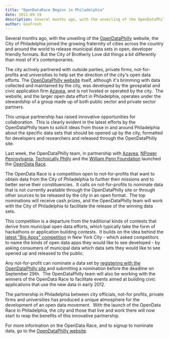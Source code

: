 ```yaml
---
title: "OpenDataRace Begins in Philadelphia"
date: 2011-09-19
description: Several months ago, with the unveiling of the OpenDataPhilly website, the City of Philadelphia joined the growing fraternity of cities across the country and around the world to release municipal data sets in open, developer friendly formats.
author: GovFresh
---
```




Several months ago, with the unveiling of the <a href="http://opendataphilly.org/">OpenDataPhilly</a> website, the City of Philadelphia joined the growing fraternity of cities across the country and around the world to release municipal data sets in open, developer friendly formats. But the City of Brotherly Love did things a bit differently than most of it's contemporaries.

The city actively partnered with outside parties, private firms, not-for-profits and universities to help set the direction of the city's open data efforts. The <a href="http://opendataphilly.org/">OpenDataPhilly website</a> itself, although it's brimming with data collected and maintained by the city, was developed by the geospatial and civic application firm <a href="http://www.azavea.com/">Azavea</a>, and is not hosted or operated by the city.  The website, and the larger open data effort in Philadelphia, operates under the stewardship of a group made up of both public sector and private sector partners.

This unique partnership has raised innovative opportunities for collaboration.  This is clearly evident in the latest efforts by the OpenDataPhilly team to solicit ideas from those in and around Philadelphia about the specific data sets that should be opened up by the city, formatted for developers and researchers and released through the OpenDataPhilly site.

Last week, the OpenDataPhilly team, in partnership with <a href="http://www.azavea.com/">Azavea</a>, <a href="http://www.npowerpa.org/">NPower Pennsylvania</a>, <a href="http://technicallyphilly.com/">Technically Philly</a> and the <a href="http://www.williampennfoundation.org/">William Penn Foundation</a> launched the <a href="http://opendataphilly.org/contest/">OpenData Race</a>.

The OpenData Race is a competition open to not-for-profits that want to obtain data from the City of Philadelphia to further their missions and to better serve their constituencies.  It calls on not-for-profits to nominate data that is not currently available through the OpenDataPhilly site or through other sources to be released by the city in an open format.  The top nominations will receive cash prizes, and the OpenDataPhilly team will work with the City of Philadelphia to facilitate the release of the winning data sets.

This competition is a departure from the traditional kinds of contests that derive from municipal open data efforts, which typically take the form of hackathons or application building contests.  It builds on the idea behind the <a href="http://ideas.nycbigapps.com/">latest "Big Apps" competition</a> in New York City - which asked competitors to name the kinds of open data apps they would like to see developed - by asking consumers of municipal data which data sets they would like to see opened up and released to the public.

Any not-for-profit can nominate a data set by <a href="http://opendataphilly.org/contest/rules/">registering with the OpenDataPhilly site </a>and submitting a nomination before the deadline on September 29th.  The OpenDataPhilly team will also be working with the winners of the OpenData Race to facilitate events aimed at building civic applications that use the new data in early 2012.

The partnership in Philadelphia between city officials, not-for profits, private firms and universities has produced a unique atmosphere for the development of an open data movement.  With the launch of the OpenData Race in Philadelphia, the city and those that live and work there will now start to reap the benefits of this innovative partnership.

For more information on the OpenData Race, and to signup to nominate data, go to the <a href="http://opendataphilly.org/">OpenDataPhilly website</a>.
